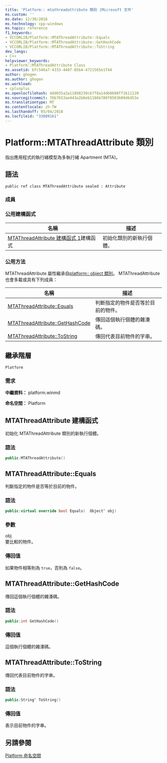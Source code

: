 ```yaml
---
title: 'Platform:: mtathreadattribute 類別 |Microsoft 文件'
ms.custom: ''
ms.date: 12/30/2016
ms.technology: cpp-windows
ms.topic: reference
f1_keywords:
- VCCORLIB/Platform::MTAThreadAttribute::Equals
- VCCORLIB/Platform::MTAThreadAttribute::GetHashCode
- VCCORLIB/Platform::MTAThreadAttribute::ToString
dev_langs:
- C++
helpviewer_keywords:
- Platform::MTAThreadAttribute Class
ms.assetid: bfc546a7-4333-4407-85b4-4721565e1f44
author: ghogen
ms.author: ghogen
ms.workload:
- cplusplus
ms.openlocfilehash: 4dd035a3a11898230cb7f8a14db0b98ff1611120
ms.sourcegitcommit: 76b7653ae443a2b8eb1186b789f8503609d6453e
ms.translationtype: MT
ms.contentlocale: zh-TW
ms.lasthandoff: 05/04/2018
ms.locfileid: "33089161"
---
```

# <a name="platformmtathreadattribute-class"></a>Platform::MTAThreadAttribute 類別
指出應用程式的執行緒模型為多執行緒 Apartment (MTA)。  
  
## <a name="syntax"></a>語法  
  
```  
public ref class MTAThreadAttribute sealed : Attribute  
```  
  
### <a name="members"></a>成員  
  
### <a name="public-constructors"></a>公用建構函式  
  
|名稱|描述|  
|----------|-----------------|  
|[MTAThreadAttribute 建構函式 1](#ctor)建構函式|初始化類別的新執行個體。|  
  
### <a name="public-methods"></a>公用方法  
 MTAThreadAttribute 屬性繼承自[platform:: object 類別](../cppcx/platform-object-class.md)。 MTAThreadAttribute 也會多載或具有下列成員：  
  
|名稱|描述|  
|----------|-----------------|  
|[MTAThreadAttribute::Equals](#equals)|判斷指定的物件是否等於目前的物件。|  
|[MTAThreadAttribute::GetHashCode](#gethashcode)|傳回這個執行個體的雜湊碼。|  
|[MTAThreadAttribute::ToString](#tostring)|傳回代表目前物件的字串。|  
  
## <a name="inheritance-hierarchy"></a>繼承階層  
 `Platform`  
  
### <a name="requirements"></a>需求  
 **中繼資料：** platform.winmd  
  
 **命名空間：** Platform  



## <a name="ctor"></a> MTAThreadAttribute 建構函式
初始化 MTAThreadAttribute 類別的新執行個體。  
  
### <a name="syntax"></a>語法  
  
```cpp  
public:MTAThreadAttribute()  
```  
  


## <a name="equals"></a> MTAThreadAttribute::Equals
判斷指定的物件是否等於目前的物件。  
  
### <a name="syntax"></a>語法  
  
```cpp  
public:virtual override bool Equals(  Object^ obj)  
```  
  
### <a name="parameters"></a>參數  
 obj  
 要比較的物件。  
  
### <a name="return-value"></a>傳回值  
 如果物件相等則為 `true`，否則為 `false`。  
  


## <a name="gethashcode"></a> MTAThreadAttribute::GetHashCode
傳回這個執行個體的雜湊碼。  
  
### <a name="syntax"></a>語法  
  
```cpp  
public:int GetHashCode()  
```  
  
### <a name="return-value"></a>傳回值  
 這個執行個體的雜湊碼。  
  


## <a name="tostring"></a> MTAThreadAttribute::ToString
傳回代表目前物件的字串。  
  
### <a name="syntax"></a>語法  
  
```cpp  
public:String^ ToString()  
```  
  
### <a name="return-value"></a>傳回值  
 表示目前物件的字串。  
    
## <a name="see-also"></a>另請參閱  
 [Platform 命名空間](platform-namespace-c-cx.md)